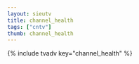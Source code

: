 ```yaml
--- 
layout: sieutv
title: channel_health
tags: ["cntv"]
thumb: channel_health
---
```

{% include tvadv key="channel_health" %}
